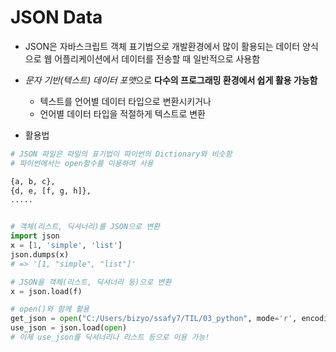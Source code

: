 # JSON Data

- JSON은 자바스크립트 객체 표기법으로 개발환경에서 많이 활용되는 데이터 양식으로 웹 어플리케이션에서 데이터를 전송할 때 일반적으로 사용함

- *문자 기반(텍스트) 데이터 포맷*으로 **다수의 프로그래밍 환경에서 쉽게 활용 가능함**

  - 텍스트를 언어별 데이터 타입으로 변환시키거나
  - 언어별 데이터 타입을 적절하게 텍스트로 변환

  

- 활용법

```python
# JSON 파일은 파일의 표기법이 파이썬의 Dictionary와 비슷함
# 파이썬에서는 open함수를 이용하여 사용

{a, b, c}, 
{d, e, [f, g, h]},
.....


# 객체(리스트, 딕셔너리)를 JSON으로 변환
import json
x = [1, 'simple', 'list']
json.dumps(x)
# => '[1, "simple", "list"]'

# JSON을 객체(리스트, 딕셔너리 등)으로 변환
x = json.load(f)

# open()와 함께 활용
get_json = open("C:/Users/bizyo/ssafy7/TIL/03_python", mode='r', encoding=utf-8)
use_json = json.load(open)
# 이제 use_json를 딕셔너리나 리스트 등으로 이용 가능!

```

